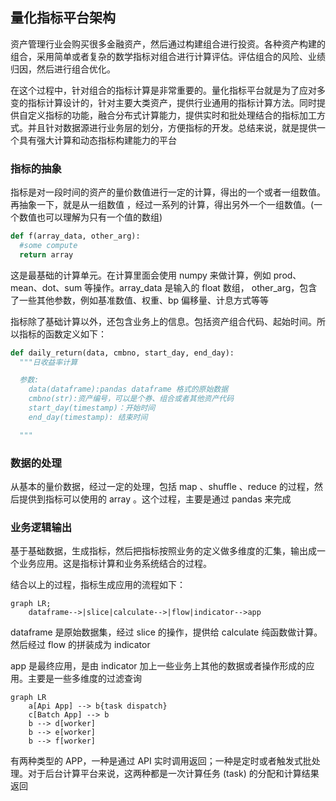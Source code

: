 ## 量化指标平台架构

资产管理行业会购买很多金融资产，然后通过构建组合进行投资。各种资产构建的组合，采用简单或者复杂的数学指标对组合进行计算评估。评估组合的风险、业绩归因，然后进行组合优化。

在这个过程中，针对组合的指标计算是非常重要的。量化指标平台就是为了应对多变的指标计算设计的，针对主要大类资产，提供行业通用的指标计算方法。同时提供自定义指标的功能，融合分布式计算能力，提供实时和批处理结合的指标加工方式。并且针对数据源进行业务层的划分，方便指标的开发。总结来说，就是提供一个具有强大计算和动态指标构建能力的平台

### 指标的抽象

指标是对一段时间的资产的量价数值进行一定的计算，得出的一个或者一组数值。再抽象一下，就是从一组数值 ，经过一系列的计算，得出另外一个一组数值。(一个数值也可以理解为只有一个值的数组)

```python
def f(array_data, other_arg):  
  #some compute
  return array
```

这是最基础的计算单元。在计算里面会使用 numpy 来做计算，例如 prod、mean、dot、sum 等操作。array_data 是输入的 float 数组， other_arg，包含了一些其他参数，例如基准数值、权重、bp 偏移量、计息方式等等

指标除了基础计算以外，还包含业务上的信息。包括资产组合代码、起始时间。所以指标的函数定义如下：

```python
def daily_return(data, cmbno, start_day, end_day):
  """日收益率计算

  参数:
  	data(dataframe):pandas dataframe 格式的原始数据
  	cmbno(str):资产编号，可以是个券、组合或者其他资产代码
  	start_day(timestamp)：开始时间
  	end_day(timestamp): 结束时间

  """

```



### 数据的处理

从基本的量价数据，经过一定的处理，包括 map 、shuffle 、reduce 的过程，然后提供到指标可以使用的 array 。这个过程，主要是通过 pandas 来完成



### 业务逻辑输出

基于基础数据，生成指标，然后把指标按照业务的定义做多维度的汇集，输出成一个业务应用。这是指标计算和业务系统结合的过程。

结合以上的过程，指标生成应用的流程如下：

```mermaid
graph LR;
	dataframe-->|slice|calculate-->|flow|indicator-->app
```

dataframe 是原始数据集，经过 slice 的操作，提供给 calculate 纯函数做计算。然后经过 flow 的拼装成为 indicator

app 是最终应用，是由 indicator 加上一些业务上其他的数据或者操作形成的应用。主要是一些多维度的过滤查询

```mermaid
graph LR
	a[Api App] --> b{task dispatch}
	c[Batch App] --> b
	b --> d[worker]
	b --> e[worker]
	b --> f[worker]
```

有两种类型的 APP，一种是通过 API 实时调用返回；一种是定时或者触发式批处理。对于后台计算平台来说，这两种都是一次计算任务 (task) 的分配和计算结果返回
